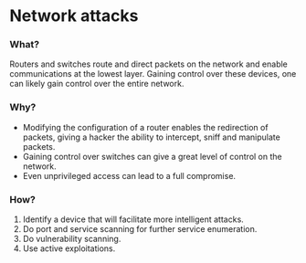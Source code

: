 # Network attacks

### What?

Routers and switches route and direct packets on the network and enable communications at the lowest layer. Gaining control over these devices, one can likely gain control over the entire network.

### Why?

* Modifying the configuration of a router enables the redirection of packets, giving a hacker the ability to intercept, sniff and manipulate packets.
* Gaining control over switches can give a great level of control on the network.
* Even unprivileged access can lead to a full compromise.

### How?

1. Identify a device that will facilitate more intelligent attacks.
1. Do port and service scanning for further service enumeration.
1. Do vulnerability scanning.
1. Use active exploitations.


